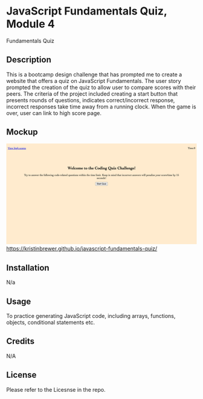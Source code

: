 # JavaScript Fundamentals Quiz, Module 4

Fundamentals Quiz

## Description
This is a bootcamp design challenge that has prompted me to create a website that offers a quiz on JavaScript Fundamentals. The user story prompted the creation of the quiz to allow user to compare scores with their peers. The criteria of the project included creating a start button that presents rounds of questions, indicates correct/incorrect response, incorrect responses take time away from a running clock. When the game is over, user can link to high score page. 

## Mockup

![Mockup of JavaScript Fundamentals Quiz](JavaScriptQuz.png)
https://kristinbrewer.github.io/javascript-fundamentals-quiz/

## Installation
N/a

## Usage
To practice generating JavaScript code, including arrays, functions, objects, conditional statements etc. 

## Credits

N/A

## License 

Please refer to the Licesnse in the repo. 